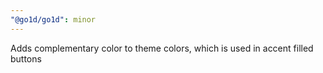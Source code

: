 ```yaml
---
"@go1d/go1d": minor
---
```


Adds complementary color to theme colors, which is used in accent filled buttons
